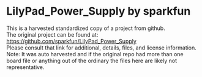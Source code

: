 
# LilyPad_Power_Supply by sparkfun  
This is a harvested standardized copy of a project from github.  
The original project can be found at:  
https://github.com/sparkfun/LilyPad_Power_Supply  
Please consult that link for additional, details, files, and license information.  
Note: It was auto harvested and if the original repo had more than one board file or anything out of the ordinary the files here are likely not representative.  
    